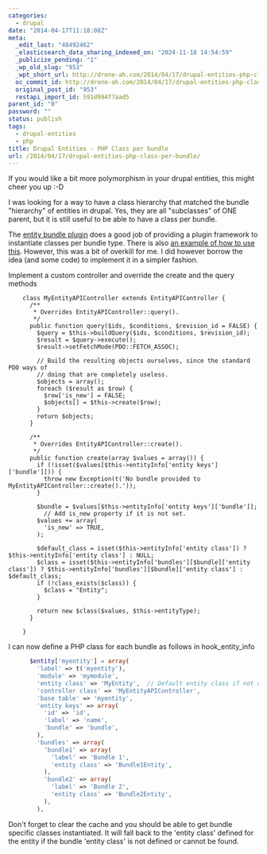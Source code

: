 ```yaml
---
categories:
  - drupal
date: "2014-04-17T11:18:08Z"
meta:
  _edit_last: "48492462"
  _elasticsearch_data_sharing_indexed_on: "2024-11-18 14:54:59"
  _publicize_pending: "1"
  _wp_old_slug: "953"
  _wpt_short_url: http://drone-ah.com/2014/04/17/drupal-entities-php-class-per-bundle/
  oc_commit_id: http://drone-ah.com/2014/04/17/drupal-entities-php-class-per-bundle/1397729891
  original_post_id: "953"
  restapi_import_id: 591d994f7aad5
parent_id: "0"
password: ""
status: publish
tags:
  - drupal-entities
  - php
title: Drupal Entities - PHP Class per bundle
url: /2014/04/17/drupal-entities-php-class-per-bundle/
---
```


If you would like a bit more polymorphism in your drupal entities, this might
cheer you up :-D

I was looking for a way to have a class hierarchy that matched the bundle
"hierarchy" of entities in drupal. Yes, they are all "subclasses" of ONE parent,
but it is still useful to be able to have a class per bundle.

The
[entity bundle plugin](https://drupal.org/project/entity_bundle_plugin "entity bundle plugin") does
a good job of providing a plugin framework to instantiate classes per bundle
type. There is also
[an example of how to use this](http://bojanz.wordpress.com/2013/07/19/entity-bundle-plugin/ "how to use entity bundle plugin").
However, this was a bit of overkill for me. I did however borrow the idea (and
some code) to implement it in a simpler fashion.

Implement a custom controller and override the create and the query methods

```phg
    class MyEntityAPIController extends EntityAPIController {
      /**
       * Overrides EntityAPIController::query().
       */
      public function query($ids, $conditions, $revision_id = FALSE) {
        $query = $this->buildQuery($ids, $conditions, $revision_id);
        $result = $query->execute();
        $result->setFetchMode(PDO::FETCH_ASSOC);

        // Build the resulting objects ourselves, since the standard PDO ways of
        // doing that are completely useless.
        $objects = array();
        foreach ($result as $row) {
          $row['is_new'] = FALSE;
          $objects[] = $this->create($row);
        }
        return $objects;
      }

      /**
       * Overrides EntityAPIController::create().
       */
      public function create(array $values = array()) {
        if (!isset($values[$this->entityInfo['entity keys']['bundle']])) {
          throw new Exception(t('No bundle provided to MyEntityAPIController::create().'));
        }

        $bundle = $values[$this->entityInfo['entity keys']['bundle']];
          // Add is_new property if it is not set.
        $values += array(
          'is_new' => TRUE,
        );

        $default_class = isset($this->entityInfo['entity class']) ? $this->entityInfo['entity class'] : NULL;
        $class = isset($this->entityInfo['bundles'][$bundle]['entity class']) ? $this->entityInfo['bundles'][$bundle]['entity class'] : $default_class;
        if (!class_exists($class)) {
          $class = "Entity";
        }

        return new $class($values, $this->entityType);
      }

    }
```

I can now define a PHP class for each bundle as follows in hook_entity_info

```php
      $entity['myentity'] = array(
        'label' => t('myentity'),
        'module' => 'mymodule',
        'entity class' => 'MyEntity',  // Default entity class if not defined in bundle
        'controller class' => 'MyEntityAPIController',
        'base table' => 'myentity',
        'entity keys' => array(
          'id' => 'id',
          'label' => 'name',
          'bundle' => 'bundle',
        ),
        'bundles' => array(
          'bundle1' => array(
            'label' => 'Bundle 1',
            'entity class' => 'Bundle1Entity',
          ),
          'bundle2' => array(
            'label' => 'Bundle 2',
            'entity class' => 'Bundle2Entity',
          ),
        ),
```

Don't forget to clear the cache and you should be able to get bundle specific
classes instantiated. It will fall back to the 'entity class' defined for the
entity if the bundle 'entity class' is not defined or cannot be found.
